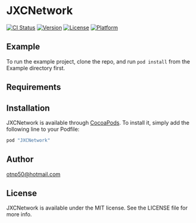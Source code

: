# JXCNetwork

[![CI Status](http://img.shields.io/travis/otnp50@hotmail.com/JXCNetwork.svg?style=flat)](https://travis-ci.org/otnp50@hotmail.com/JXCNetwork)
[![Version](https://img.shields.io/cocoapods/v/JXCNetwork.svg?style=flat)](http://cocoapods.org/pods/JXCNetwork)
[![License](https://img.shields.io/cocoapods/l/JXCNetwork.svg?style=flat)](http://cocoapods.org/pods/JXCNetwork)
[![Platform](https://img.shields.io/cocoapods/p/JXCNetwork.svg?style=flat)](http://cocoapods.org/pods/JXCNetwork)

## Example

To run the example project, clone the repo, and run `pod install` from the Example directory first.

## Requirements

## Installation

JXCNetwork is available through [CocoaPods](http://cocoapods.org). To install
it, simply add the following line to your Podfile:

```ruby
pod "JXCNetwork"
```

## Author

otnp50@hotmail.com

## License

JXCNetwork is available under the MIT license. See the LICENSE file for more info.
